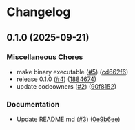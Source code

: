 # Changelog

## 0.1.0 (2025-09-21)


### Miscellaneous Chores

* make binary executable ([#5](https://github.com/gemini-cli-extensions/cloud-sql-sqlserver-observability/issues/5)) ([cd662f6](https://github.com/gemini-cli-extensions/cloud-sql-sqlserver-observability/commit/cd662f65e3bf88651584a3bec239eb8c79243b74))
* release 0.1.0 ([#4](https://github.com/gemini-cli-extensions/cloud-sql-sqlserver-observability/issues/4)) ([1884674](https://github.com/gemini-cli-extensions/cloud-sql-sqlserver-observability/commit/188467457e07904afe5495a32f788f726293def3))
* update codeowners ([#2](https://github.com/gemini-cli-extensions/cloud-sql-sqlserver-observability/issues/2)) ([90f8152](https://github.com/gemini-cli-extensions/cloud-sql-sqlserver-observability/commit/90f8152f6052e279933c2b0daa32bc44d2883ef1))


### Documentation

* Update README.md ([#3](https://github.com/gemini-cli-extensions/cloud-sql-sqlserver-observability/issues/3)) ([0e9b6ee](https://github.com/gemini-cli-extensions/cloud-sql-sqlserver-observability/commit/0e9b6ee51a32b826f7be5bc2476995758672bf91))
